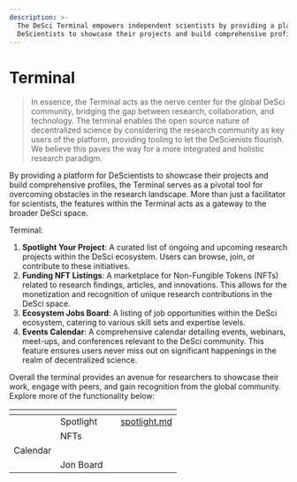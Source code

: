 ```yaml
---
description: >-
  The DeSci Terminal empowers independent scientists by providing a platform for
  DeScientists to showcase their projects and build comprehensive profiles.
---
```


# Terminal

> In essence, the Terminal acts as the nerve center for the global DeSci community, bridging the gap between research, collaboration, and technology. The terminal enables the open source nature of decentralized science by considering the research community as key users of the platform, providing tooling to let the DeScienists flourish. We believe this paves the way for a more integrated and holistic research paradigm.

By providing a platform for DeScientists to showcase their projects and build comprehensive profiles, the Terminal serves as a pivotal tool for overcoming obstacles in the research landscape. More than just a facilitator for scientists, the features within the Terminal acts as a gateway to the broader DeSci space.

Terminal:&#x20;

1. **Spotlight Your Project**: A curated list of ongoing and upcoming research projects within the DeSci ecosystem. Users can browse, join, or contribute to these initiatives.
2. **Funding NFT Listings**: A marketplace for Non-Fungible Tokens (NFTs) related to research findings, articles, and innovations. This allows for the monetization and recognition of unique research contributions in the DeSci space.
3. **Ecosystem Jobs Board**: A listing of job opportunities within the DeSci ecosystem, catering to various skill sets and expertise levels.
4. **Events Calendar**: A comprehensive calendar detailing events, webinars, meet-ups, and conferences relevant to the DeSci community. This feature ensures users never miss out on significant happenings in the realm of decentralized science.

Overall the terminal provides an avenue for researchers to showcase their work, engage with peers, and gain recognition from the global community. Explore more of the functionality below:&#x20;

<table data-view="cards"><thead><tr><th></th><th></th><th></th><th data-hidden data-card-target data-type="content-ref"></th></tr></thead><tbody><tr><td></td><td>Spotlight</td><td></td><td><a href="spotlight.md">spotlight.md</a></td></tr><tr><td></td><td>NFTs</td><td></td><td></td></tr><tr><td>Calendar</td><td></td><td></td><td></td></tr><tr><td></td><td>Jon Board</td><td></td><td></td></tr></tbody></table>

